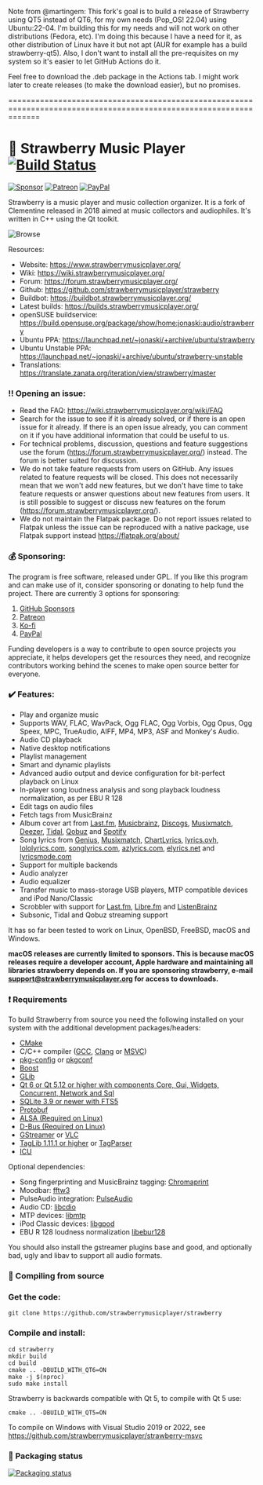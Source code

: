 Note from @martingem: This fork's goal is to build a release of Strawberry using QT5 instead of QT6, for my own needs (Pop_OS! 22.04) using Ubuntu:22-04. I'm building this for my needs and will not work on other distributions (Fedora, etc). I'm doing this because I have a need for it, as other distribution of Linux have it but not apt (AUR for example has a build strawberry-qt5). Also, I don't want to install all the pre-requisites on my system so it's easier to let GitHub Actions do it.

Feel free to download the .deb package in the Actions tab. I might work later to create releases (to make the download easier), but no promises.

===================================================================================================================

:strawberry: Strawberry Music Player [![Build Status](https://github.com/strawberrymusicplayer/strawberry/workflows/build/badge.svg)](https://github.com/strawberrymusicplayer/strawberry/actions)
=======================
[![Sponsor](https://img.shields.io/badge/-Sponsor-green?logo=github)](https://github.com/sponsors/jonaski)
[![Patreon](https://img.shields.io/badge/patreon-donate-green.svg)](https://patreon.com/jonaskvinge)
[![PayPal](https://img.shields.io/badge/Donate-PayPal-green.svg)](https://paypal.me/jonaskvinge)

Strawberry is a music player and music collection organizer. It is a fork of Clementine released in 2018 aimed at music collectors and audiophiles. It's written in C++ using the Qt toolkit.

![Browse](https://raw.githubusercontent.com/strawberrymusicplayer/strawberry/master/data/screenshot/screenshot.png)

Resources:

  * Website: https://www.strawberrymusicplayer.org/
  * Wiki: https://wiki.strawberrymusicplayer.org/
  * Forum: https://forum.strawberrymusicplayer.org/
  * Github: https://github.com/strawberrymusicplayer/strawberry
  * Buildbot: https://buildbot.strawberrymusicplayer.org/
  * Latest builds: https://builds.strawberrymusicplayer.org/
  * openSUSE buildservice: https://build.opensuse.org/package/show/home:jonaski:audio/strawberry
  * Ubuntu PPA: https://launchpad.net/~jonaski/+archive/ubuntu/strawberry
  * Ubuntu Unstable PPA: https://launchpad.net/~jonaski/+archive/ubuntu/strawberry-unstable
  * Translations: https://translate.zanata.org/iteration/view/strawberry/master

### :bangbang: Opening an issue:

* Read the FAQ: https://wiki.strawberrymusicplayer.org/wiki/FAQ
* Search for the issue to see if it is already solved, or if there is an open issue for it already. If there is an open issue already, you can comment on it if you have additional information that could be useful to us.
* For technical problems, discussion, questions and feature suggestions use the forum (https://forum.strawberrymusicplayer.org/) instead. The forum is better suited for discussion.
* We do not take feature requests from users on GitHub. Any issues related to feature requests will be closed. This does not necessarily mean that we won't add new features, but we don't have time to take feature requests or answer questions about new features from users. It is still possible to suggest or discuss new features on the forum (https://forum.strawberrymusicplayer.org/).
* We do not maintain the Flatpak package. Do not report issues related to Flatpak unless the issue can be reproduced with a native package, use Flatpak support instead https://flatpak.org/about/

### :moneybag:	Sponsoring:

The program is free software, released under GPL. If you like this program and can make use of it, consider sponsoring or donating to help fund the project.
There are currently 3 options for sponsoring:

1. [GitHub Sponsors](https://github.com/sponsors/jonaski)
2. [Patreon](https://www.patreon.com/jonaskvinge)
3. [Ko-fi](https://ko-fi.com/jonaskvinge)
4. [PayPal](https://paypal.me/jonaskvinge)

Funding developers is a way to contribute to open source projects you appreciate, it helps developers get the resources they need, and recognize contributors working behind the scenes to make open source better for everyone.

### :heavy_check_mark: Features:

  * Play and organize music
  * Supports WAV, FLAC, WavPack, Ogg FLAC, Ogg Vorbis, Ogg Opus, Ogg Speex, MPC, TrueAudio, AIFF, MP4, MP3, ASF and Monkey's Audio.
  * Audio CD playback
  * Native desktop notifications
  * Playlist management
  * Smart and dynamic playlists
  * Advanced audio output and device configuration for bit-perfect playback on Linux
  * In-player song loudness analysis and song playback loudness normalization, as per EBU R 128
  * Edit tags on audio files
  * Fetch tags from MusicBrainz
  * Album cover art from [Last.fm](https://www.last.fm/), [Musicbrainz](https://musicbrainz.org/), [Discogs](https://www.discogs.com/), [Musixmatch](https://www.musixmatch.com/), [Deezer](https://www.deezer.com/), [Tidal](https://www.tidal.com/), [Qobuz](https://www.qobuz.com/) and [Spotify](https://www.spotify.com/)
  * Song lyrics from [Genius](https://genius.com/), [Musixmatch](https://www.musixmatch.com/), [ChartLyrics](http://www.chartlyrics.com/), [lyrics.ovh](https://lyrics.ovh/), [lololyrics.com](https://www.lololyrics.com/), [songlyrics.com](https://www.songlyrics.com/), [azlyrics.com](https://www.azlyrics.com/), [elyrics.net](https://www.elyrics.net/) and [lyricsmode.com](https://www.lyricsmode.com/)
  * Support for multiple backends
  * Audio analyzer
  * Audio equalizer
  * Transfer music to mass-storage USB players, MTP compatible devices and iPod Nano/Classic
  * Scrobbler with support for [Last.fm](https://www.last.fm/), [Libre.fm](https://libre.fm/) and [ListenBrainz](https://listenbrainz.org/)
  * Subsonic, Tidal and Qobuz streaming support


It has so far been tested to work on Linux, OpenBSD, FreeBSD, macOS and Windows.

**macOS releases are currently limited to sponsors. This is because macOS releases require a developer account, Apple hardware and maintaining all libraries strawberry depends on. If you are sponsoring strawberry, e-mail support@strawberrymusicplayer.org for access to downloads.**

### :heavy_exclamation_mark: Requirements

To build Strawberry from source you need the following installed on your system with the additional development packages/headers:

* [CMake](https://cmake.org/)
* C/C++ compiler ([GCC](https://gcc.gnu.org/), [Clang](https://clang.llvm.org/) or [MSVC](https://visualstudio.microsoft.com/vs/features/cplusplus/))
* [pkg-config](https://www.freedesktop.org/wiki/Software/pkg-config/) or [pkgconf](https://github.com/pkgconf/pkgconf)
* [Boost](https://www.boost.org/)
* [GLib](https://developer.gnome.org/glib/)
* [Qt 6 or Qt 5.12 or higher with components Core, Gui, Widgets, Concurrent, Network and Sql](https://www.qt.io/)
* [SQLite 3.9 or newer with FTS5](https://www.sqlite.org)
* [Protobuf](https://developers.google.com/protocol-buffers/)
* [ALSA (Required on Linux)](https://www.alsa-project.org/)
* [D-Bus (Required on Linux)](https://www.freedesktop.org/wiki/Software/dbus/)
* [GStreamer](https://gstreamer.freedesktop.org/) or [VLC](https://www.videolan.org)
* [TagLib 1.11.1 or higher](https://www.taglib.org/) or [TagParser](https://github.com/Martchus/tagparser)
* [ICU](https://unicode-org.github.io/icu/)

Optional dependencies:

* Song fingerprinting and MusicBrainz tagging: [Chromaprint](https://acoustid.org/chromaprint)
* Moodbar: [fftw3](http://www.fftw.org/)
* PulseAudio integration: [PulseAudio](https://www.freedesktop.org/wiki/Software/PulseAudio/?)
* Audio CD: [libcdio](https://www.gnu.org/software/libcdio/)
* MTP devices: [libmtp](http://libmtp.sourceforge.net/)
* iPod Classic devices: [libgpod](http://www.gtkpod.org/libgpod/)
* EBU R 128 loudness normalization [libebur128](https://github.com/jiixyj/libebur128)

You should also install the gstreamer plugins base and good, and optionally bad, ugly and libav to support all audio formats.

### :wrench:	Compiling from source

### Get the code:

    git clone https://github.com/strawberrymusicplayer/strawberry

### Compile and install:

    cd strawberry
    mkdir build
    cd build
    cmake .. -DBUILD_WITH_QT6=ON
    make -j $(nproc)
    sudo make install

Strawberry is backwards compatible with Qt 5, to compile with Qt 5 use:

    cmake .. -DBUILD_WITH_QT5=ON

To compile on Windows with Visual Studio 2019 or 2022, see https://github.com/strawberrymusicplayer/strawberry-msvc

### :penguin:	Packaging status

[![Packaging status](https://repology.org/badge/vertical-allrepos/strawberry.svg?exclude_unsupported=1)](https://repology.org/metapackage/strawberry/versions)
